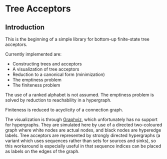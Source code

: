 Tree Acceptors
==============

Introduction
------------

This is the beginning of a simple library
for bottom-up finite-state tree acceptors.


Currently implemented are:

* Constructing trees and acceptors
* A visualization of tree acceptors
* Reduction to a canonical form (minimization)
* The emptiness problem
* The finiteness problem

The use of a ranked alphabet is not assumed.
The emptiness problem is solved by reduction
to reachability in a hypergraph.

Finiteness is reduced to acyclicity of a connection graph.

The visualization is through [Graphviz](https://graphviz.org),
which unfortunately has no support for hypergraphs.
They are simulated here by use of a directed two-coloured graph
where white nodes are actual nodes, and black nodes are hyperedge labels.
Tree acceptors are represented by strongly directed hypergraphs
(a variant which uses sequences rather than sets for sources and sinks),
so this workaround is especially useful
in that sequence indices can be placed as labels
on the edges of the graph.
